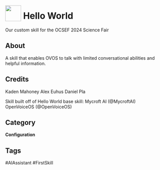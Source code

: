 # <img src='https://raw.githack.com/FortAwesome/Font-Awesome/master/svgs/solid/smile.svg' card_color='#22a7f0' width='50' height='50' style='vertical-align:bottom'/> Hello World

Our custom skill for the OCSEF 2024 Science Fair

## About

A skill that enables OVOS to talk with limited conversational abilities and helpful information.


## Credits
Kaden Mahoney
Alex Euhus
Daniel Pla

Skill built off of Hello World base skill:
Mycroft AI (@MycroftAI)
OpenVoiceOS (@OpenVoiceOS)

## Category

**Configuration**

## Tags

#AIAssistant
#FirstSkill
